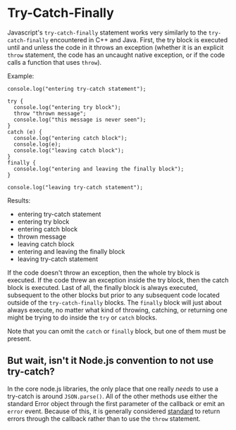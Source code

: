 # Try-Catch-Finally

Javascript's `try-catch-finally` statement works very similarly to the `try-catch-finally` encountered in C++ and Java.  First, the try block is executed until and unless the code in it throws an exception (whether it is an explicit `throw` statement, the code has an uncaught native exception, or if the code calls a function that uses `throw`). 

Example:

    console.log("entering try-catch statement");

	try {
	  console.log("entering try block");
	  throw "thrown message";
	  console.log("this message is never seen");
	}
	catch (e) {
	  console.log("entering catch block");
	  console.log(e);
	  console.log("leaving catch block");
	}
	finally {
	  console.log("entering and leaving the finally block");
	}

	console.log("leaving try-catch statement");

Results:

 - entering try-catch statement
 - entering try block
 - entering catch block
 - thrown message
 - leaving catch block
 - entering and leaving the finally block
 - leaving try-catch statement

If the code doesn't throw an exception, then the whole try block is executed. If the code threw an exception inside the try block, then the catch block is executed.  Last of all, the finally block is always executed, subsequent to the other blocks but prior to any subsequent code located outside of the `try-catch-finally` blocks.  The `finally` block will just about always execute, no matter what kind of throwing, catching, or returning one might be trying to do inside the `try` or `catch` blocks.

Note that you can omit the `catch` or `finally` block, but one of them must be present.

## But wait, isn't it Node.js convention to not use try-catch?

In the core node.js libraries, the only place that one really *needs* to use a try-catch is around `JSON.parse()`. All of the other methods use either the standard Error object through the first parameter of the callback or emit an `error` event. Because of this, it is generally considered [standard](/what-are-the-error-conventions) to return errors through the callback rather than to use the `throw` statement. 
